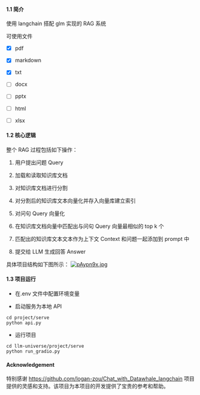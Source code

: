 #### 1.1 简介

使用 langchain 搭配 glm 实现的 RAG 系统

可使用文件

- [x] pdf

- [x] markdown

- [x] txt

- [ ] docx

- [ ] pptx

- [ ] html

- [ ] xlsx

#### 1.2 核心逻辑

整个 RAG 过程包括如下操作：

1. 用户提出问题 Query

2. 加载和读取知识库文档

3. 对知识库文档进行分割

4. 对分割后的知识库文本向量化并存入向量库建立索引

5. 对问句 Query 向量化

6. 在知识库文档向量中匹配出与问句 Query 向量最相似的 top k 个

7. 匹配出的知识库文本文本作为上下文 Context 和问题⼀起添加到 prompt 中

8. 提交给 LLM 生成回答 Answer

具体项目结构如下图所示：
[![pAypn9x.jpg](https://s21.ax1x.com/2024/11/06/pAypn9x.jpg)](https://imgse.com/i/pAypn9x)

#### 1.3 项目运行

- 在.env 文件中配置环境变量

- 启动服务为本地 API

```shell
cd project/serve
python api.py
```

- 运行项目

```shell
cd llm-universe/project/serve
python run_gradio.py 
```

#### Acknowledgement
特别感谢 https://github.com/logan-zou/Chat_with_Datawhale_langchain 项目提供的灵感和支持。该项目为本项目的开发提供了宝贵的参考和帮助。